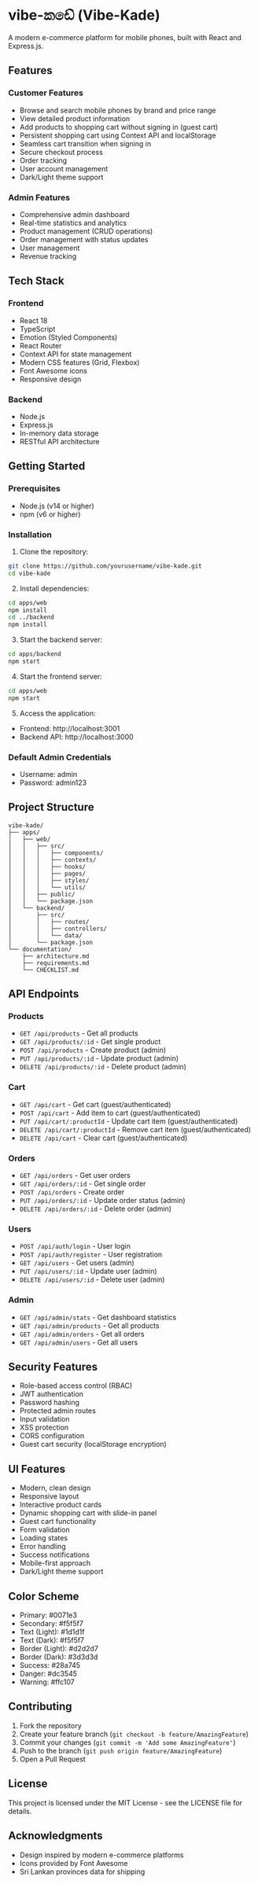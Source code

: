 # vibe-කඩේ (Vibe-Kade)

A modern e-commerce platform for mobile phones, built with React and Express.js.

## Features

### Customer Features
- Browse and search mobile phones by brand and price range
- View detailed product information
- Add products to shopping cart without signing in (guest cart)
- Persistent shopping cart using Context API and localStorage
- Seamless cart transition when signing in
- Secure checkout process
- Order tracking
- User account management
- Dark/Light theme support

### Admin Features
- Comprehensive admin dashboard
- Real-time statistics and analytics
- Product management (CRUD operations)
- Order management with status updates
- User management
- Revenue tracking

## Tech Stack

### Frontend
- React 18
- TypeScript
- Emotion (Styled Components)
- React Router
- Context API for state management
- Modern CSS features (Grid, Flexbox)
- Font Awesome icons
- Responsive design

### Backend
- Node.js
- Express.js
- In-memory data storage
- RESTful API architecture

## Getting Started

### Prerequisites
- Node.js (v14 or higher)
- npm (v6 or higher)

### Installation

1. Clone the repository:
```bash
git clone https://github.com/yourusername/vibe-kade.git
cd vibe-kade
```

2. Install dependencies:
```bash
cd apps/web
npm install
cd ../backend
npm install
```

3. Start the backend server:
```bash
cd apps/backend
npm start
```

4. Start the frontend server:
```bash
cd apps/web
npm start
```

5. Access the application:
- Frontend: http://localhost:3001
- Backend API: http://localhost:3000

### Default Admin Credentials
- Username: admin
- Password: admin123

## Project Structure

```
vibe-kade/
├── apps/
│   ├── web/
│   │   ├── src/
│   │   │   ├── components/
│   │   │   ├── contexts/
│   │   │   ├── hooks/
│   │   │   ├── pages/
│   │   │   ├── styles/
│   │   │   └── utils/
│   │   ├── public/
│   │   └── package.json
│   └── backend/
│       ├── src/
│       │   ├── routes/
│       │   ├── controllers/
│       │   └── data/
│       └── package.json
└── documentation/
    ├── architecture.md
    ├── requirements.md
    └── CHECKLIST.md
```

## API Endpoints

### Products
- `GET /api/products` - Get all products
- `GET /api/products/:id` - Get single product
- `POST /api/products` - Create product (admin)
- `PUT /api/products/:id` - Update product (admin)
- `DELETE /api/products/:id` - Delete product (admin)

### Cart
- `GET /api/cart` - Get cart (guest/authenticated)
- `POST /api/cart` - Add item to cart (guest/authenticated)
- `PUT /api/cart/:productId` - Update cart item (guest/authenticated)
- `DELETE /api/cart/:productId` - Remove cart item (guest/authenticated)
- `DELETE /api/cart` - Clear cart (guest/authenticated)

### Orders
- `GET /api/orders` - Get user orders
- `GET /api/orders/:id` - Get single order
- `POST /api/orders` - Create order
- `PUT /api/orders/:id` - Update order status (admin)
- `DELETE /api/orders/:id` - Delete order (admin)

### Users
- `POST /api/auth/login` - User login
- `POST /api/auth/register` - User registration
- `GET /api/users` - Get users (admin)
- `PUT /api/users/:id` - Update user (admin)
- `DELETE /api/users/:id` - Delete user (admin)

### Admin
- `GET /api/admin/stats` - Get dashboard statistics
- `GET /api/admin/products` - Get all products
- `GET /api/admin/orders` - Get all orders
- `GET /api/admin/users` - Get all users

## Security Features

- Role-based access control (RBAC)
- JWT authentication
- Password hashing
- Protected admin routes
- Input validation
- XSS protection
- CORS configuration
- Guest cart security (localStorage encryption)

## UI Features

- Modern, clean design
- Responsive layout
- Interactive product cards
- Dynamic shopping cart with slide-in panel
- Guest cart functionality
- Form validation
- Loading states
- Error handling
- Success notifications
- Mobile-first approach
- Dark/Light theme support

## Color Scheme

- Primary: #0071e3
- Secondary: #f5f5f7
- Text (Light): #1d1d1f
- Text (Dark): #f5f5f7
- Border (Light): #d2d2d7
- Border (Dark): #3d3d3d
- Success: #28a745
- Danger: #dc3545
- Warning: #ffc107

## Contributing

1. Fork the repository
2. Create your feature branch (`git checkout -b feature/AmazingFeature`)
3. Commit your changes (`git commit -m 'Add some AmazingFeature'`)
4. Push to the branch (`git push origin feature/AmazingFeature`)
5. Open a Pull Request

## License

This project is licensed under the MIT License - see the LICENSE file for details.

## Acknowledgments

- Design inspired by modern e-commerce platforms
- Icons provided by Font Awesome
- Sri Lankan provinces data for shipping
